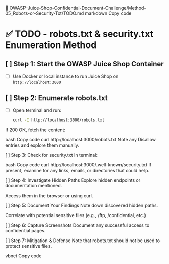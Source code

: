 📁 OWASP-Juice-Shop-Confidential-Document-Challenge/Method-05_Robots-or-Security-Txt/TODO.md
markdown
Copy code
# ✅ TODO - robots.txt & security.txt Enumeration Method

## [ ] Step 1: Start the OWASP Juice Shop Container
- [ ] Use Docker or local instance to run Juice Shop on `http://localhost:3000`

## [ ] Step 2: Enumerate robots.txt
- [ ] Open terminal and run:
  ```bash
  curl -I http://localhost:3000/robots.txt
 If 200 OK, fetch the content:

bash
Copy code
curl http://localhost:3000/robots.txt
 Note any Disallow entries and explore them manually.

[ ] Step 3: Check for security.txt
 In terminal:

bash
Copy code
curl http://localhost:3000/.well-known/security.txt
 If present, examine for any links, emails, or directories that could help.

[ ] Step 4: Investigate Hidden Paths
 Explore hidden endpoints or documentation mentioned.

 Access them in the browser or using curl.

[ ] Step 5: Document Your Findings
 Note down discovered hidden paths.

 Correlate with potential sensitive files (e.g., /ftp, /confidential, etc.)

[ ] Step 6: Capture Screenshots
 Document any successful access to confidential pages.

[ ] Step 7: Mitigation & Defense
 Note that robots.txt should not be used to protect sensitive files.

vbnet
Copy code
